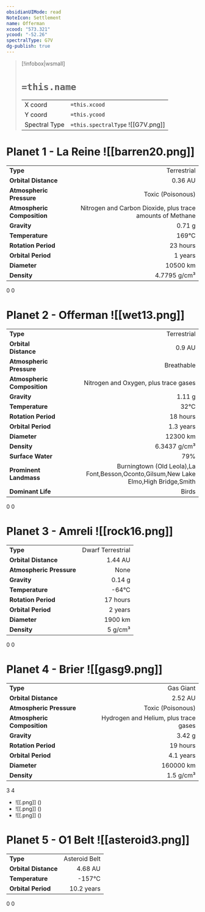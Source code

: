 ```yaml
---
obsidianUIMode: read
NoteIcon: Settlement
name: Offerman
xcood: "573.321"
ycood: "-52.26"
spectralType: G7V
dg-publish: true
---
```

> [!infobox|wsmall]
> # `=this.name`
> | | |
> | - | - |
> | X coord | `=this.xcood` |
> | Y coord| `=this.ycood` |
> | Spectral Type | `=this.spectralType` ![[G7V.png]] |

# Planet 1 - La Reine ![[barren20.png]]
|                             |                           |
| --------------------------- | -------------------------:|
| **Type**                    |             Terrestrial |
| **Orbital Distance**        |   0.36 AU |
| **Atmospheric Pressure**    |       Toxic (Poisonous) |
| **Atmospheric Composition** |      Nitrogen and Carbon Dioxide, plus trace amounts of Methane |
| **Gravity**                 |        0.71 g |
| **Temperature**             |    169°C |
| **Rotation Period**         |  23 hours |
| **Orbital Period** | 1 years |
| **Diameter**                |      10500 km | 
| **Density**                 |    4.7795 g/cm³ |



0
0



# Planet 2 - Offerman ![[wet13.png]]
|                             |                           |
| --------------------------- | -------------------------:|
| **Type**                    |             Terrestrial |
| **Orbital Distance**        |   0.9 AU |
| **Atmospheric Pressure**    |       Breathable |
| **Atmospheric Composition** |      Nitrogen and Oxygen, plus trace gases |
| **Gravity**                 |        1.11 g |
| **Temperature**             |    32°C |
| **Rotation Period**         |  18 hours |
| **Orbital Period** | 1.3 years |
| **Diameter**                |      12300 km | 
| **Density**                 |    6.3437 g/cm³ |
| **Surface Water**           |           79% | 
| **Prominent Landmass**      |         Burningtown (Old Leola),La Font,Besson,Oconto,Gilsum,New Lake Elmo,High Bridge,Smith | 
| **Dominant Life**           |         Birds |



0
0



# Planet 3 - Amreli ![[rock16.png]]
|                             |                           |
| --------------------------- | -------------------------:|
| **Type**                    |             Dwarf Terrestrial |
| **Orbital Distance**        |   1.44 AU |
| **Atmospheric Pressure**    |       None |
| **Gravity**                 |        0.14 g |
| **Temperature**             |    -64°C |
| **Rotation Period**         |  17 hours |
| **Orbital Period** | 2 years |
| **Diameter**                |      1900 km | 
| **Density**                 |    5 g/cm³ |



0
0



# Planet 4 - Brier ![[gasg9.png]]
|                             |                           |
| --------------------------- | -------------------------:|
| **Type**                    |             Gas Giant |
| **Orbital Distance**        |   2.52 AU |
| **Atmospheric Pressure**    |       Toxic (Poisonous) |
| **Atmospheric Composition** |      Hydrogen and Helium, plus trace gases |
| **Gravity**                 |        3.42 g |
| **Rotation Period**         |  19 hours |
| **Orbital Period** | 4.1 years |
| **Diameter**                |      160000 km | 
| **Density**                 |    1.5 g/cm³ |



3
4

- ![[.png]]  ()
- ![[.png]]  ()
- ![[.png]]  ()


# Planet 5 - O1 Belt ![[asteroid3.png]]
|                             |                           |
| --------------------------- | -------------------------:|
| **Type**                    |             Asteroid Belt |
| **Orbital Distance**        |   4.68 AU |
| **Temperature**             |    -157°C |
| **Orbital Period** | 10.2 years |



0
0




